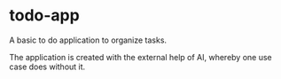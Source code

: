 # todo-app
A basic to do application to organize tasks.

The application is created with the external help of AI, whereby one use case does without it.
